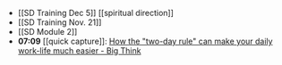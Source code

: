- [[SD Training Dec 5]] [[spiritual direction]]
- [[SD Training Nov. 21]]
- [[SD Module 2]]
- **07:09** [[quick capture]]:  [How the "two-day rule" can make your daily work-life much easier - Big Think](https://bigthink.com/business/how-the-two-day-rule-can-make-your-daily-work-life-much-easier/)